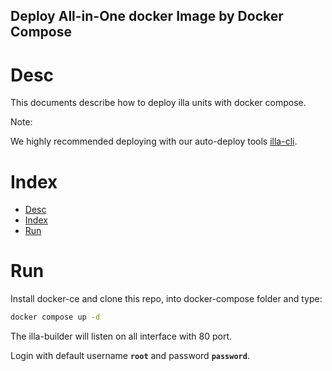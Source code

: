 Deploy All-in-One docker Image by Docker Compose
------------------------------------------------


# Desc

This documents describe how to deploy illa units with docker compose.

Note:

We highly recommended deploying with our auto-deploy tools [illa-cli](https://github.com/illacloud/illa).



# Index

- [Desc](#desc)
- [Index](#index)
- [Run](#run)


# Run 

Install docker-ce and clone this repo, into docker-compose folder and type: 

```sh
docker compose up -d  
```

The illa-builder will listen on all interface with 80 port.

Login with default username **```root```** and password **```password```**.
